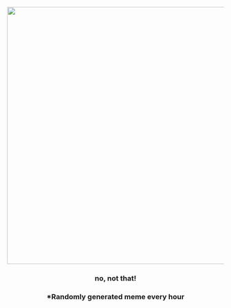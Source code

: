 <p align="center">
        <img src="https://i.redd.it/iiafmkg11sb91.gif" width="600" height="600">
        </p>
        <h3 align="center">no, not that!</h3>
        <h3 align="center">*Randomly generated meme every hour</h3>
    